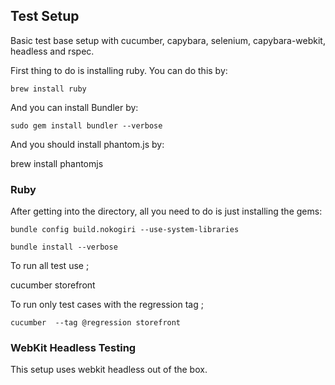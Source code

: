 ## Test Setup

Basic test base setup with cucumber, capybara, selenium, capybara-webkit, headless and rspec.

First thing to do is installing ruby. You can do this by:

    brew install ruby

And you can install Bundler by:

    sudo gem install bundler --verbose

And you should install phantom.js by:

   brew install phantomjs

### Ruby

After getting into the directory, all you need to do is just installing the gems:

    bundle config build.nokogiri --use-system-libraries

    bundle install --verbose

To run all test use ;

cucumber storefront

To run only test cases with the regression tag ;

    cucumber  --tag @regression storefront

### WebKit Headless Testing

This setup uses webkit headless out of the box.